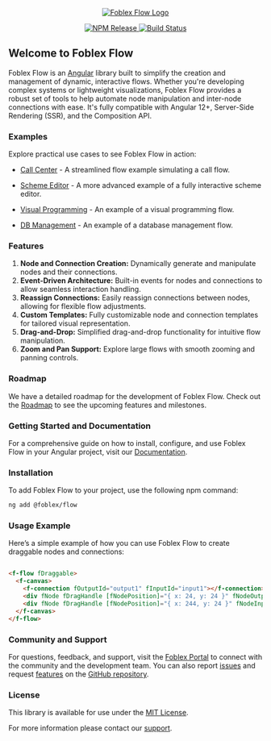 <p align="center">
  <a href="https://flow.foblex.com/">
    <img style="margin: auto" src="https://github.com/user-attachments/assets/ee1d39f6-0a89-4cb9-8dee-1652aba82e69" alt="Foblex Flow Logo"/>
  </a>
</p>

<p align="center">
  <a href="https://www.npmjs.com/package/@foblex/flow">
    <img src="https://img.shields.io/npm/v/@foblex/flow.svg?logo=npm&logoColor=fff&label=Release&color=limegreen" alt="NPM Release"/>
  </a>
  <a href="https://github.com/foblex/f-flow/actions/workflows/tests-ci.yml">
    <img src="https://github.com/foblex/f-flow/actions/workflows/tests-ci.yml/badge.svg" alt="Build Status"/>
  </a>
</p>

## Welcome to Foblex Flow

Foblex Flow is an [Angular](https://angular.dev/) library built to simplify the creation and management of dynamic, interactive flows. 
Whether you're developing complex systems or lightweight visualizations, Foblex Flow provides a robust set of tools to help automate node manipulation and inter-node connections with ease. It's fully compatible with Angular 12+, Server-Side Rendering (SSR), and the Composition API.

### Examples

Explore practical use cases to see Foblex Flow in action:

- [Call Center](https://github.com/Foblex/f-flow-example) - A streamlined flow example simulating a call flow.

- [Scheme Editor](https://github.com/Foblex/f-scheme-editor) - A more advanced example of a fully interactive scheme editor.

- [Visual Programming](https://flow.foblex.com/examples/f-visual-programming-flow/) - An example of a visual programming flow.

- [DB Management](https://flow.foblex.com/examples/f-db-management-flow/) - An example of a database management flow.

### Features

1. **Node and Connection Creation:** Dynamically generate and manipulate nodes and their connections.
2. **Event-Driven Architecture:** Built-in events for nodes and connections to allow seamless interaction handling.
3. **Reassign Connections:** Easily reassign connections between nodes, allowing for flexible flow adjustments.
4. **Custom Templates:** Fully customizable node and connection templates for tailored visual representation.
5. **Drag-and-Drop:** Simplified drag-and-drop functionality for intuitive flow manipulation.
6. **Zoom and Pan Support:** Explore large flows with smooth zooming and panning controls.

### Roadmap

We have a detailed roadmap for the development of Foblex Flow. Check out the [Roadmap](./ROADMAP.md) to see the upcoming features and milestones.

### Getting Started and Documentation

For a comprehensive guide on how to install, configure, and use Foblex Flow in your Angular project, visit our [Documentation](https://flow.foblex.com/docs/get-started).

### Installation

To add Foblex Flow to your project, use the following npm command:

```bash
ng add @foblex/flow
```

### Usage Example

Here’s a simple example of how you can use Foblex Flow to create draggable nodes and connections:

```html

<f-flow fDraggable>
  <f-canvas>
    <f-connection fOutputId="output1" fInputId="input1"></f-connection>
    <div fNode fDragHandle [fNodePosition]="{ x: 24, y: 24 }" fNodeOutput fOutputId="output1" fOutputConnectableSide="right"> Drag me</div>
    <div fNode fDragHandle [fNodePosition]="{ x: 244, y: 24 }" fNodeInput fInputId="input1" fInputConnectableSide="left"> Drag me</div>
  </f-canvas>
</f-flow>
```

### Community and Support

For questions, feedback, and support, visit the [Foblex Portal](https://flow.foblex.com/) to connect with the community and the development team.
You can also report [issues](https://github.com/Foblex/flow/issues) and request [features](https://github.com/Foblex/flow/discussions) on the [GitHub repository](https://github.com/Foblex/flow).

### License

This library is available for use under the [MIT License](./LICENSE).

For more information please contact our [support](mailto:support@foblex.com).

